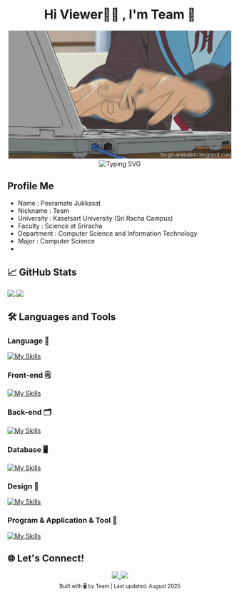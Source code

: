 # <div align="center">  Hi Viewer🧑‍💼 , I'm Team 👋</div>

<div align="center">
  <img src="/Image/2.gif" alt="description" width="500"/>
</div>

<div align="center">
  <img src="https://readme-typing-svg.herokuapp.com/?font=Fira+Code&weight=600&size=28&pause=1000&color=58A6FF&center=true&width=600&lines=Web+Developer+%F0%9F%96%A5%EF%B8%8F;Front-end+Developer+%F0%9F%97%92%EF%B8%8F;Back-end+Developer+%F0%9F%97%82%EF%B8%8F;Full-Stack+Developer+%F0%9F%96%A5%EF%B8%8F%F0%9F%97%92%EF%B8%8F%F0%9F%97%82%EF%B8%8F;Learning+is+infinite+%F0%9F%9A%80%E2%99%BE%EF%B8%8F" alt="Typing SVG" />
</div>

## Profile Me
- Name : Peeramate Jukkasat
- Nickname : Team
- University : Kasetsart University (Sri Racha Campus)
- Faculty : Science at Sriracha
- Department : Computer Science and Information Technology
- Major : Computer Science
- 
## 📈 GitHub Stats
<div > <a href="https://github.com/anuraghazra/github-readme-stats"> <img height=180 align="center" src="https://github-readme-stats.vercel.app/api?username=DevPeeramate&show_icons=true&theme=tokyonight" /> </a> <a href="https://github.com/anuraghazra/convoychat"> <img height=180 align="center" src="https://github-readme-stats.vercel.app/api/top-langs?username=prxsss&layout=compact&langs_count=8&card_width=320&theme=tokyonight" /> </a> </div>

## 🛠️ Languages and Tools
### Language 🔧
<a href="https://skillicons.dev"><img src="https://skillicons.dev/icons?i=python,c,cpp,java,javascript,typescript,cs&theme=dark&perline=15" alt="My Skills" /></a>
### Front-end 🗒️
<a href="https://skillicons.dev"><img src="https://skillicons.dev/icons?i=html,css,bootstrap,vuejs&theme=dark&perline=15" alt="My Skills" /></a>
### Back-end 🗂️
<a href="https://skillicons.dev"><img src="https://skillicons.dev/icons?i=nodejs,expressjs,dotnet&theme=dark&perline=15" alt="My Skills" /></a>
### Database 🖥️
<a href="https://skillicons.dev"><img src="https://skillicons.dev/icons?i=postgresql,sqlite,firebase,mysql&theme=dark&perline=15" alt="My Skills" /></a>
### Design 🎨
<a href="https://skillicons.dev"><img src="https://skillicons.dev/icons?i=figma,notion&theme=dark&perline=15" alt="My Skills" /></a>
### Program & Application & Tool 🔨
<a href="https://skillicons.dev"><img src="https://skillicons.dev/icons?i=github,vscode,visualstudio,bitbucket,git&theme=dark&perline=15" alt="My Skills" /></a>

## 🌐 Let's Connect!

<div align="center">
  <a href="https://www.linkedin.com/in/peeramate-jukkasat/?originalSubdomain=th">
    <img src="https://img.shields.io/badge/LinkedIn-0077B5?style=for-the-badge&logo=linkedin&logoColor=white&logoWidth=20" />
  </a>
  <a href="https://github.com/DevPeeramate">
    <img src="https://img.shields.io/badge/GitHub-100000?style=for-the-badge&logo=github&logoColor=white&logoWidth=20" />
  </a>
</div>

<div align="center">
  <sub>Built with 🖥️ by Team | Last updated: August 2025</sub>
</div>

